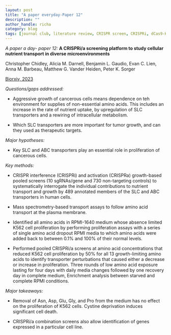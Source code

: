 ```yaml
---
layout: post
title: "A paper everyday-Paper 12"
description: ""
author_handle: richa
category: blog
tags: [journal club, literature review, CRISPR screen, CRISPRi, dCas9-KRAB, CRISPRa, dCas9-SunTag, Cell culture (K562), mammalian cells, SLC transporters, Mass spectrometry, SLC7A1, SLC7A5, SLC7A6, SLC7A2, SLC7A3, SLC7A7, SLC1A2 ]
---
```

*A paper a day- paper 12:*
 **A CRISPRi/a screening platform to study cellular nutrient transport in diverse microenvironments**

Christopher Chidley, Alicia M. Darnell, Benjamin L. Gaudio, Evan C. Lien, Anna M. Barbeau, Matthew G. Vander Heiden, Peter K. Sorger

[Biorxiv, 2023](https://www.biorxiv.org/content/10.1101/2023.01.26.525375v1.full)

*Questions/gaps addressed:* 

-  Aggressive growth of cancerous cells means dependence on teh environment for supplies of non-essential amino acids. This includes an increase in the rate of nutrient uptake, by upregulation of SLC transporters and a rewiring of intracellular metabolism.

- Which SLC transporters are more important for tumor growth, and can they used as therapeutic targets.

*Major hypotheses:*

- Key SLC and ABC transporters play an essential role in proliferation of cancerous cells.

*Key methods:* 

- CRISPR interference (CRISPRi) and activation (CRISPRa) growth-based pooled screens (10 sgRNAs/gene and 730 non-targeting controls) to systematically interrogate the individual contributions to nutrient transport and growth by 489 annotated members of the SLC and ABC transporters in human cells.

- Mass spectrometry-based transport assays to follow amino acid transport at the plasma membrane.

- Identified all amino acids in RPMI-1640 medium whose absence limited K562 cell proliferation by performing proliferation assays with a series of single amino acid dropout RPMI media to which amino acids were added back to between 0.1% and 100% of their normal levels. 

- Performed pooled CRISPRi/a screens at amino acid concentrations that reduced K562 cell proliferation by 50% for all 13 growth-limiting amino acids to identify transporter perturbations that caused either a decrease or increase in proliferation. Three rounds of low amino acid exposure lasting for four days with daily media changes followed by one recovery day in complete medium, Enrichment analysis between starved and complete RPMI conditions. 

*Major takeaways:*

- Removal of Asn, Asp, Glu, Gly, and Pro from the medium has no effect on the proliferation of K562 cells. Cystine deprivation induces significant cell death. 

- CRISPRi/a combination screens also allow identification of genes expressed in a particular cell line. 



 



